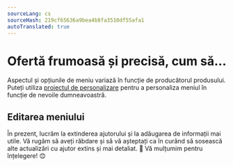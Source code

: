 ```yaml
---
sourceLang: cs
sourceHash: 219cf65636a9bea4b8fa3510df55afa1
autoTranslated: true
---
```


# Ofertă frumoasă și precisă, cum să...

Aspectul și opțiunile de meniu variază în funcție de producătorul produsului. Puteți utiliza [proiectul de personalizare](customisationProject.md) pentru a personaliza meniul în funcție de nevoile dumneavoastră.

## Editarea meniului

În prezent, lucrăm la extinderea ajutorului și la adăugarea de informații mai utile. Vă rugăm să aveți răbdare și să vă așteptați ca în curând să sosească alte actualizări cu ajutor extins și mai detaliat. 🚀 Vă mulțumim pentru înțelegere! 😊